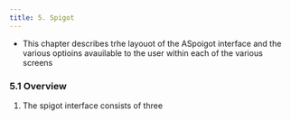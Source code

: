 ```yaml
--- 
title: 5. Spigot
--- 
```



-   This chapter describes trhe layouot of the ASpoigot interface and the various optioins avauilable to the user within each of the various screens

### 5.1 Overview

1.  The spigot interface  consists of three

####